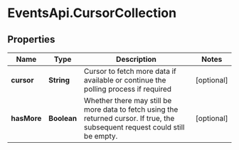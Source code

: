 # EventsApi.CursorCollection

## Properties

Name | Type | Description | Notes
------------ | ------------- | ------------- | -------------
**cursor** | **String** | Cursor to fetch more data if available or continue the polling process if required | [optional] 
**hasMore** | **Boolean** | Whether there may still be more data to fetch using the returned cursor. If true, the subsequent request could still be empty. | [optional] 


